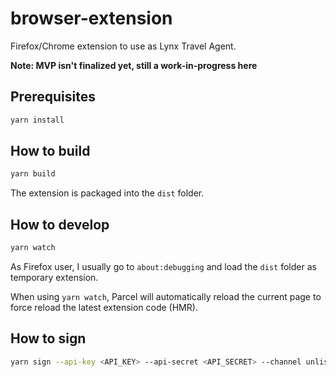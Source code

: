 # browser-extension

Firefox/Chrome extension to use as Lynx Travel Agent.

**Note: MVP isn't finalized yet, still a work-in-progress here**

## Prerequisites

```sh
yarn install
```

## How to build

```sh
yarn build
```

The extension is packaged into the `dist` folder.

## How to develop

```sh
yarn watch
```

As Firefox user, I usually go to `about:debugging` and load the `dist` folder as temporary extension. 

When using `yarn watch`, Parcel will automatically reload the current page to force reload the latest extension code (HMR).

## How to sign

```sh
yarn sign --api-key <API_KEY> --api-secret <API_SECRET> --channel unlisted --source-dir dist/
```
